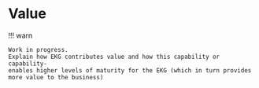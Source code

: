 # Value

!!! warn

    Work in progress.
    Explain how EKG contributes value and how this capability or capability-
    enables higher levels of maturity for the EKG (which in turn provides more value to the business)
